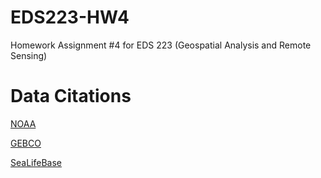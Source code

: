
# EDS223-HW4
Homework Assignment #4 for EDS 223 (Geospatial Analysis and Remote Sensing)

# Data Citations

[NOAA](https://coralreefwatch.noaa.gov/product/5km/index_5km_ssta.php)

[GEBCO](https://www.gebco.net/data_and_products/gridded_bathymetry_data/#area)

[SeaLifeBase](https://www.sealifebase.ca/search.php)